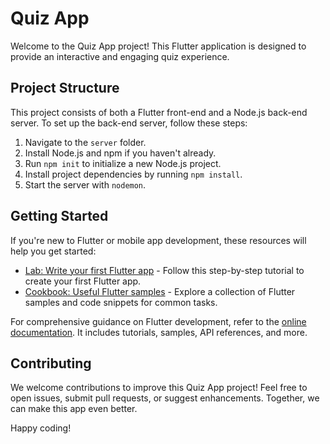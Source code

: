 # Quiz App

Welcome to the Quiz App project! This Flutter application is designed to provide an interactive and engaging quiz experience.

## Project Structure

This project consists of both a Flutter front-end and a Node.js back-end server. To set up the back-end server, follow these steps:

1. Navigate to the `server` folder.
2. Install Node.js and npm if you haven't already.
3. Run `npm init` to initialize a new Node.js project.
4. Install project dependencies by running `npm install`.
5. Start the server with `nodemon`.

## Getting Started

If you're new to Flutter or mobile app development, these resources will help you get started:

- [Lab: Write your first Flutter app](https://docs.flutter.dev/get-started/codelab) - Follow this step-by-step tutorial to create your first Flutter app.
- [Cookbook: Useful Flutter samples](https://docs.flutter.dev/cookbook) - Explore a collection of Flutter samples and code snippets for common tasks.

For comprehensive guidance on Flutter development, refer to the [online documentation](https://docs.flutter.dev/). It includes tutorials, samples, API references, and more.

## Contributing

We welcome contributions to improve this Quiz App project! Feel free to open issues, submit pull requests, or suggest enhancements. Together, we can make this app even better.

Happy coding!
